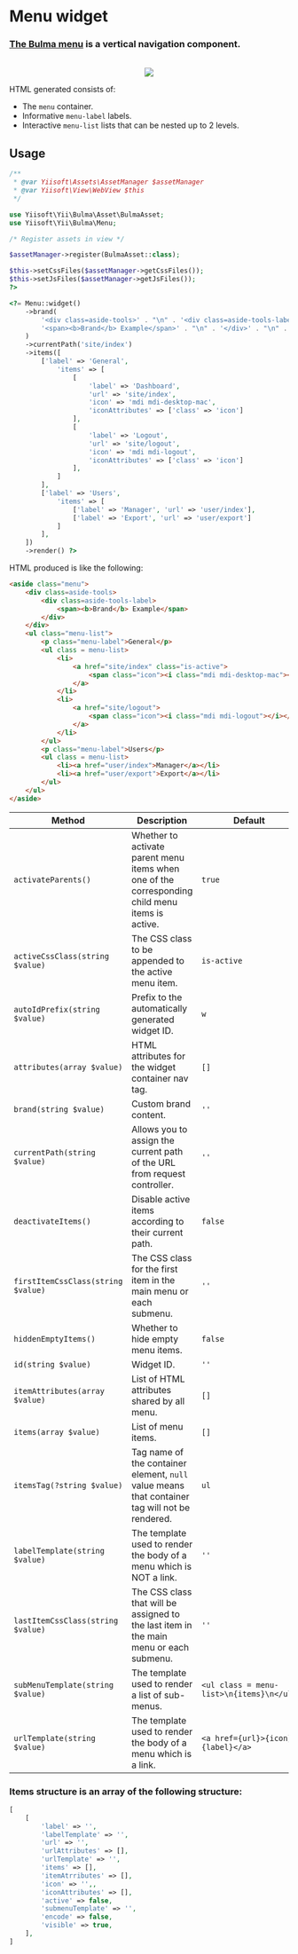 # Menu widget

### [The Bulma menu](https://bulma.io/documentation/components/menu/) is a vertical navigation component.

<p align="center">
    </br>
    <img src="images/menu.png">
</p>

HTML generated consists of:
- The `menu` container.
- Informative `menu-label` labels.
- Interactive `menu-list` lists that can be nested up to 2 levels.

## Usage

```php
/**
 * @var Yiisoft\Assets\AssetManager $assetManager
 * @var Yiisoft\View\WebView $this
 */

use Yiisoft\Yii\Bulma\Asset\BulmaAsset;
use Yiisoft\Yii\Bulma\Menu;

/* Register assets in view */

$assetManager->register(BulmaAsset::class);

$this->setCssFiles($assetManager->getCssFiles());
$this->setJsFiles($assetManager->getJsFiles());
?>

<?= Menu::widget()
    ->brand(
        '<div class=aside-tools>' . "\n" . '<div class=aside-tools-label>' . "\n" .
        '<span><b>Brand</b> Example</span>' . "\n" . '</div>' . "\n" . '</div>'
    )
    ->currentPath('site/index')
    ->items([
        ['label' => 'General',
            'items' => [
                [
                    'label' => 'Dashboard',
                    'url' => 'site/index',
                    'icon' => 'mdi mdi-desktop-mac',
                    'iconAttributes' => ['class' => 'icon']
                ],
                [
                    'label' => 'Logout',
                    'url' => 'site/logout',
                    'icon' => 'mdi mdi-logout',
                    'iconAttributes' => ['class' => 'icon']
                ],
            ]
        ],
        ['label' => 'Users',
            'items' => [
                ['label' => 'Manager', 'url' => 'user/index'],
                ['label' => 'Export', 'url' => 'user/export']
            ]
        ],
    ])
    ->render() ?>
```

HTML produced is like the following:

```html
<aside class="menu">
    <div class=aside-tools>
        <div class=aside-tools-label>
            <span><b>Brand</b> Example</span>
        </div>
    </div>
    <ul class="menu-list">
        <p class="menu-label">General</p>
        <ul class = menu-list>
            <li>
                <a href="site/index" class="is-active">
                    <span class="icon"><i class="mdi mdi-desktop-mac"></i></span>Dashboard
                </a>
            </li>
            <li>
                <a href="site/logout">
                    <span class="icon"><i class="mdi mdi-logout"></i></span>Logout
                </a>
            </li>
        </ul>
        <p class="menu-label">Users</p>
        <ul class = menu-list>
            <li><a href="user/index">Manager</a></li>
            <li><a href="user/export">Export</a></li>
        </ul>
    </ul>
</aside>
```

Method | Description | Default
-------|-------------|---------
`activateParents()` | Whether to activate parent menu items when one of the corresponding child menu items is active. | `true`
`activeCssClass(string $value)` | The CSS class to be appended to the active menu item. | `is-active`
`autoIdPrefix(string $value)` | Prefix to the automatically generated widget ID. | `w`
`attributes(array $value)` | HTML attributes for the widget container nav tag. | `[]`
`brand(string $value)` | Custom brand content. | `''`
`currentPath(string $value)` | Allows you to assign the current path of the URL from request controller. | `''`
`deactivateItems()` | Disable active items according to their current path. | `false`
`firstItemCssClass(string $value)` | The CSS class for the first item in the main menu or each submenu. | `''`
`hiddenEmptyItems()` | Whether to hide empty menu items. | `false`
`id(string $value)` | Widget ID. | `''`
`itemAttributes(array $value)` | List of HTML attributes shared by all menu. | `[]`
`items(array $value)` | List of menu items. | `[]`
`itemsTag(?string $value)` | Tag name of the container element, `null` value means that container tag will not be rendered. | `ul`
`labelTemplate(string $value)`| The template used to render the body of a menu which is NOT a link. | `''`
`lastItemCssClass(string $value)` | The CSS class that will be assigned to the last item in the main menu or each submenu. | `''`
`subMenuTemplate(string $value)` | The template used to render a list of sub-menus. | `<ul class = menu-list>\n{items}\n</ul>`
`urlTemplate(string $value)` | The template used to render the body of a menu which is a link. | `<a href={url}>{icon}{label}</a>`

### Items structure is an array of the following structure:

```php
[
    [
        'label' => '',
        'labelTemplate' => '',
        'url' => '',
        'urlAttributes' => [],
        'urlTemplate' => '',
        'items' => [],
        'itemAtrributes' => [],
        'icon' => '',,
        'iconAttributes' => [],
        'active' => false,
        'submenuTemplate' => '',
        'encode' => false,
        'visible' => true,
    ],
]
